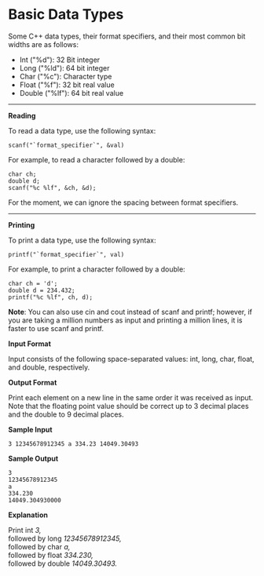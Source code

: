 # Basic Data Types

Some C++ data types, their format specifiers, and their most common bit widths are as follows:

* Int ("%d"): 32 Bit integer
* Long ("%ld"): 64 bit integer
* Char ("%c"): Character type
* Float ("%f"): 32 bit real value
* Double ("%lf"): 64 bit real value
___
**Reading**

To read a data type, use the following syntax:

    scanf("`format_specifier`", &val)
For example, to read a character followed by a double:

    char ch;
    double d;
    scanf("%c %lf", &ch, &d);
For the moment, we can ignore the spacing between format specifiers.
___

**Printing**

To print a data type, use the following syntax:

    printf("`format_specifier`", val)
For example, to print a character followed by a double:

    char ch = 'd';
    double d = 234.432;
    printf("%c %lf", ch, d);
**Note**: You can also use cin and cout instead of scanf and printf; however, if you are taking a million numbers as input and printing a million lines, it is faster to use scanf and printf.

**Input Format**

Input consists of the following space-separated values: int, long, char, float, and double, respectively.

**Output Format**

Print each element on a new line in the same order it was received as input. Note that the floating point value should be correct up to 3 decimal places and the double to 9 decimal places.

**Sample Input**

    3 12345678912345 a 334.23 14049.30493
**Sample Output**

    3
    12345678912345
    a
    334.230
    14049.304930000
**Explanation**

Print int *3,* \
followed by long *12345678912345,* \
followed by char *a,* \
followed by float *334.230,* \
followed by double *14049.30493.* 